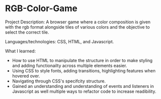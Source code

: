# RGB-Color-Game
Project Description:
A browser game where a color composition is given with the rgb format alongside tiles of various colors and the objective to select the correct tile. 

Languages/technologies: 
CSS, HTML, and Javascript.

What I learned:
- How to use HTML to manipulate the structure in order to make styling and adding functionailty across multiple elements easier.
- Using CSS to style fonts, adding transitions, highlighting features when hovered over.
- Navigating through CSS's specifcity structure. 
- Gained an understanding and  understanding of events and listeners in Javascript as well multiple ways to refactor code to increase readibility. 
